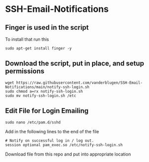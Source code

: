 # SSH-Email-Notifications

## Finger is used in the script
To install that run this
```shell
sudo apt-get install finger -y
```

## Download the script, put in place, and setup permissions
```shell
wget https://raw.githubusercontent.com/vanderblugen/SSH-Email-Notifications/main/notify-ssh-login.sh
sudo chmod a=rx notify-ssh-login.sh
sudo mv notify-ssh-login.sh /etc
```

## Edit File for Login Emailing

```shell 
sudo nano /etc/pam.d/sshd
```

Add in the following lines to the end of the file
```
# Notify on successful log in / log out.
session optional pam_exec.so /etc/notify-ssh-login.sh
```

Download file from this repo and put into appropriate location
```shell

```

